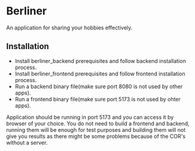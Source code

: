 
# Berliner

An application for sharing your hobbies effectively.

## Installation
- Install berliner_backend prerequisites and follow backend installation process.  
- Install berliner_frontend prerequisites and follow frontend installation process.
- Run a backend binary file(make sure port 8080 is not used by other apps). 
- Run a frontend binary file(make sure port 5173 is not used by ohter apps).

Application should be running in port 5173 and you can access it by browser of your choice. You do not need to build a frontend and backend, running them will be enough for test purposes and building them will not give you results as there might be some problems because of the COR's without a server.  

